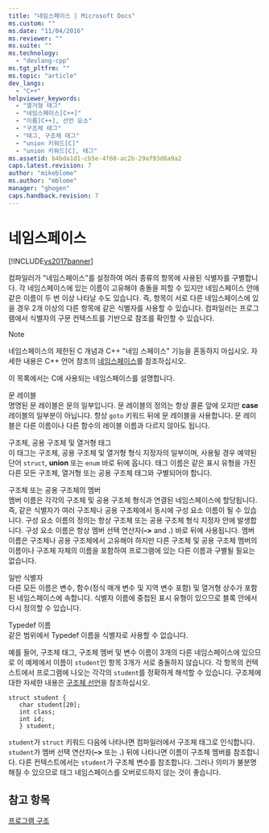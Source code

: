```yaml
---
title: "네임스페이스 | Microsoft Docs"
ms.custom: ""
ms.date: "11/04/2016"
ms.reviewer: ""
ms.suite: ""
ms.technology: 
  - "devlang-cpp"
ms.tgt_pltfrm: ""
ms.topic: "article"
dev_langs: 
  - "C++"
helpviewer_keywords: 
  - "열거형 태그"
  - "네임스페이스[C++]"
  - "이름[C++], 선언 요소"
  - "구조체 태그"
  - "태그, 구조체 태그"
  - "union 키워드[C]"
  - "union 키워드[C], 태그"
ms.assetid: b4bda1d1-cb5e-4f60-ac2b-29af93d8a9a2
caps.latest.revision: 7
author: "mikeblome"
ms.author: "mblome"
manager: "ghogen"
caps.handback.revision: 7
---
```

# 네임스페이스
[!INCLUDE[vs2017banner](../assembler/inline/includes/vs2017banner.md)]

컴파일러가 "네임스페이스"를 설정하여 여러 종류의 항목에 사용된 식별자를 구별합니다.  각 네임스페이스에 있는 이름이 고유해야 충돌을 피할 수 있지만 네임스페이스 안에 같은 이름이 두 번 이상 나타날 수도 있습니다.  즉, 항목이 서로 다른 네임스페이스에 있을 경우 2개 이상의 다른 항목에 같은 식별자를 사용할 수 있습니다.  컴파일러는 프로그램에서 식별자의 구문 컨텍스트를 기반으로 참조를 확인할 수 있습니다.  
  
> [!NOTE]
>  네임스페이스의 제한된 C 개념과 C\+\+ "네임 스페이스" 기능을 혼동하지 마십시오.  자세한 내용은 C\+\+ 언어 참조의 [네임스페이스](../cpp/namespaces-cpp.md)를 참조하십시오.  
  
 이 목록에서는 C에 사용되는 네임스페이스를 설명합니다.  
  
 문 레이블  
 명명된 문 레이블은 문의 일부입니다.  문 레이블의 정의는 항상 콜론 앞에 오지만 **case** 레이블의 일부분이 아닙니다.  항상 `goto` 키워드 뒤에 문 레이블을 사용합니다.  문 레이블은 다른 이름이나 다른 함수의 레이블 이름과 다르지 않아도 됩니다.  
  
 구조체, 공용 구조체 및 열거형 태그  
 이 태그는 구조체, 공용 구조체 및 열거형 형식 지정자의 일부이며, 사용될 경우 예약된 단어 `struct`, **union** 또는 `enum` 바로 뒤에 옵니다.  태그 이름은 같은 표시 유형을 가진 다른 모든 구조체, 열거형 또는 공용 구조체 태그와 구별되어야 합니다.  
  
 구조체 또는 공용 구조체의 멤버  
 멤버 이름은 각각의 구조체 및 공용 구조체 형식과 연결된 네임스페이스에 할당됩니다.  즉, 같은 식별자가 여러 구조체나 공용 구조체에서 동시에 구성 요소 이름이 될 수 있습니다.  구성 요소 이름의 정의는 항상 구조체 또는 공용 구조체 형식 지정자 안에 발생합니다.  구성 요소 이름은 항상 멤버 선택 연산자\(**–\>** and **.**\) 바로 뒤에 사용됩니다.  멤버 이름은 구조체나 공용 구조체에서 고유해야 하지만 다른 구조체 및 공용 구조체 멤버의 이름이나 구조체 자체의 이름을 포함하여 프로그램에 있는 다른 이름과 구별될 필요는 없습니다.  
  
 일반 식별자  
 다른 모든 이름은 변수, 함수\(정식 매개 변수 및 지역 변수 포함\) 및 열거형 상수가 포함된 네임스페이스에 속합니다.  식별자 이름에 중첩된 표시 유형이 있으므로 블록 안에서 다시 정의할 수 있습니다.  
  
 Typedef 이름  
 같은 범위에서 Typedef 이름을 식별자로 사용할 수 없습니다.  
  
 예를 들어, 구조체 태그, 구조체 멤버 및 변수 이름이 3개의 다른 네임스페이스에 있으므로 이 예제에서 이름이 `student`인 항목 3개가 서로 충돌하지 않습니다.  각 항목의 컨텍스트에서 프로그램에 나오는 각각의 `student`를 정확하게 해석할 수 있습니다. 구조체에 대한 자세한 내용은 [구조체 선언](../c-language/structure-declarations.md)을 참조하십시오.  
  
```  
struct student {  
   char student[20];  
   int class;  
   int id;  
   } student;  
```  
  
 `student`가 `struct` 키워드 다음에 나타나면 컴파일러에서 구조체 태그로 인식합니다.  `student`가 멤버 선택 연산자\(**–\>** 또는 **.**\) 뒤에 나타나면 이름이 구조체 멤버를 참조합니다.  다른 컨텍스트에서는 `student`가 구조체 변수를 참조합니다.  그러나 의미가 불분명해질 수 있으므로 태그 네임스페이스를 오버로드하지 않는 것이 좋습니다.  
  
## 참고 항목  
 [프로그램 구조](../c-language/program-structure.md)
